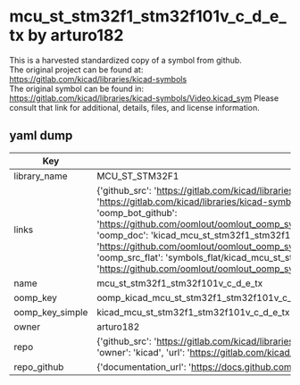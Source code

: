 # mcu_st_stm32f1_stm32f101v_c_d_e_tx by arturo182  
This is a harvested standardized copy of a symbol from github.  
The original project can be found at:  
https://gitlab.com/kicad/libraries/kicad-symbols  
The original symbol can be found in:
https://gitlab.com/kicad/libraries/kicad-symbols/Video.kicad_sym
Please consult that link for additional, details, files, and license information.  
## yaml dump  
| Key | Value |  
| --- | --- |  
| library_name | MCU_ST_STM32F1 |  
| links | {'github_src': 'https://gitlab.com/kicad/libraries/kicad-symbols/Video.kicad_sym', 'github_src_repo': 'https://gitlab.com/kicad/libraries/kicad-symbols', 'oomp_bot': 'kicad_mcu_st_stm32f1_stm32f101v_c_d_e_tx/working', 'oomp_bot_github': 'https://github.com/oomlout/oomlout_oomp_symbol_bot/tree/main/kicad_mcu_st_stm32f1_stm32f101v_c_d_e_tx/working', 'oomp_doc': 'kicad_mcu_st_stm32f1_stm32f101v_c_d_e_tx/working', 'oomp_doc_github': 'https://github.com/oomlout/oomlout_oomp_symbol_doc/tree/main/kicad_mcu_st_stm32f1_stm32f101v_c_d_e_tx/working', 'oomp_src_flat': 'symbols_flat/kicad_mcu_st_stm32f1_stm32f101v_c_d_e_tx/working', 'oomp_src_flat_github': 'https://github.com/oomlout/oomlout_oomp_symbol_src/tree/main/kicad_mcu_st_stm32f1_stm32f101v_c_d_e_tx/working'} |  
| name | mcu_st_stm32f1_stm32f101v_c_d_e_tx |  
| oomp_key | oomp_kicad_mcu_st_stm32f1_stm32f101v_c_d_e_tx |  
| oomp_key_simple | kicad_mcu_st_stm32f1_stm32f101v_c_d_e_tx |  
| owner | arturo182 |  
| repo | {'github_src': 'https://gitlab.com/kicad/libraries/kicad-symbols/Video.kicad_sym', 'name': 'libraries/kicad-symbols', 'owner': 'kicad', 'url': 'https://gitlab.com/kicad/libraries/kicad-symbols'} |  
| repo_github | {'documentation_url': 'https://docs.github.com/rest/repos/repos#get-a-repository', 'message': 'Not Found'} |  

